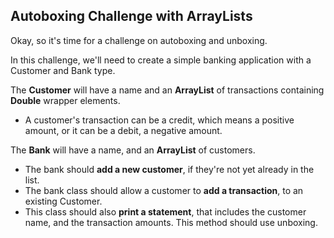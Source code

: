 ## Autoboxing Challenge with ArrayLists

Okay, so it's time for a challenge on autoboxing and unboxing.

In this challenge, we'll need to create a simple banking application with a Customer and Bank type.

The <b>Customer</b> will have a name and an <b>ArrayList</b> of transactions containing <b>Double</b> wrapper elements. 
- A customer's transaction can be a credit, which means a positive amount, or it can be a debit, a negative amount.

The <b>Bank</b> will have a name, and an <b>ArrayList</b> of customers.
- The bank should <b>add a new customer</b>, if they're not yet already in the list.
- The bank class should allow a customer to <b>add a transaction</b>, to an existing Customer.
- This class should also <b>print a statement</b>, that includes the customer name, and the transaction amounts.  This method should use unboxing.

